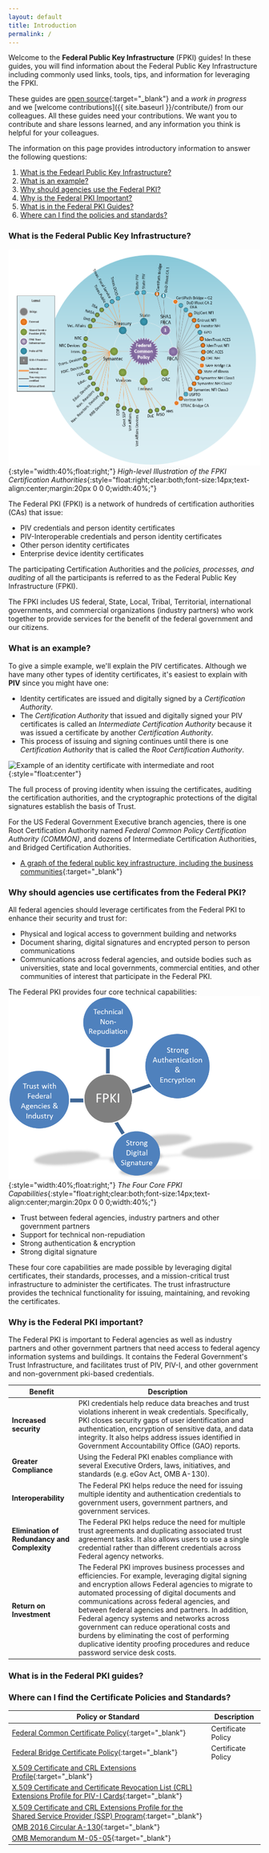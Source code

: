 ```yaml
---
layout: default
title: Introduction
permalink: /
---
```


Welcome to the **Federal Public Key Infrastructure** (FPKI) guides!  In these guides, you will find information about the Federal Public Key Infrastructure including commonly used links, tools, tips, and information for leveraging the FPKI.  

These guides are [open source](https://github.com/gsa/fpki-guides){:target="_blank"} and a _work in progress_ and we [welcome contributions]({{ site.baseurl }}/contribute/) from our colleagues.  All these guides need your contributions.
We want you to contribute and share lessons learned, and any information you think is helpful for your colleagues.

The information on this page provides introductory information to answer the following questions:

1. [What is the Fedearl Public Key Infrastructure?](#what-is-the-federal-public-key-infrastructure)
2. [What is an example?](#what-is-an-example)
2. [Why should agencies use the Federal PKI?](#why-should-agencies-use-the-federal-pki)
3. [Why is the Federal PKI Important?](#why-is-the-federal-pki-important)
4. [What is in the Federal PKI Guides?](#what-is-in-the-federal-pki-guides)
5. [Where can I find the policies and standards?](#where-can-i-find-the-policies-and-standards)

### What is the Federal Public Key Infrastructure?
![Image of the Federal PKI Certification Authorities](img/Intro-image3.png){:style="width:40%;float:right;"}
*High-level Illustration of the FPKI Certification Authorities*{:style="float:right;clear:both;font-size:14px;text-align:center;margin:20px 0 0 0;width:40%;"}

The Federal PKI (FPKI) is a network of hundreds of certification authorities (CAs) that issue:

- PIV credentials and person identity certificates
- PIV-Interoperable credentials and person identity certificates
- Other person identity certificates
- Enterprise device identity certificates

The participating Certification Authorities and the _policies, processes, and auditing_ of all the participants is referred to as the Federal Public Key Infrastructure (FPKI).

The FPKI includes US federal, State, Local, Tribal, Territorial, international governments, and commercial organizations (industry partners) who work together to provide services for the benefit of the federal government and our citizens.

### What is an example?
To give a simple example, we'll explain the PIV certificates.  Although we have many other types of identity certificates, it's easiest to explain with **PIV** since you might have one:

* Identity certificates are issued and digitally signed by a _Certification Authority_.  
* The _Certification Authority_ that issued and digitally signed your PIV certificates is called an _Intermediate Certification Authority_ because it was issued a certificate by another _Certification Authority_.  
* This process of issuing and signing continues until there is one  _Certification Authority_ that is called the _Root Certification Authority_.

![Example of an identity certificate with intermediate and root]({{site.baseurl}}/img/pivcertificatechain_small.png){:style="float:center"}

The full process of proving identity when issuing the certificates, auditing the certification authorities, and the cryptographic protections of the digital signatures establish the basis of Trust.

For the US Federal Government Executive branch agencies, there is one Root Certification Authority named _Federal Common Policy Certification Authority (COMMON)_, and dozens of Intermediate Certification Authorities, and Bridged Certification Authorities.  

*  [A graph of the federal public key infrastructure, including the business communities](https://fpki-graph.fpki-lab.gov/){:target="_blank"}


### Why should agencies use certificates from the Federal PKI?

All federal agencies should leverage certificates from the Federal PKI to enhance their security and trust for:

* Physical and logical access to government building and networks
* Document sharing, digital signatures and encrypted person to person communications
* Communications across federal agencies, and outside bodies such as universities, state and local governments, commercial entities, and other communities of interest that participate in the Federal PKI.

The Federal PKI provides four core technical capabilities:
![Illustration of the four core FPKI capabilities](img/fpki-core.png){:style="width:40%;float:right;"}
*The Four Core FPKI Capabilities*{:style="float:right;clear:both;font-size:14px;text-align:center;margin:20px 0 0 0;width:40%;"}

* Trust between federal agencies, industry partners and other government partners
* Support for technical non-repudiation
* Strong authentication & encryption
* Strong digital signature

These four core capabilities are made possible by leveraging digital certificates, their standards, processes, and a mission-critical trust infrastructure to administer the certificates. The trust infrastructure provides the technical functionality for issuing, maintaining, and revoking the certificates.

### Why is the Federal PKI important?

The Federal PKI is important to Federal agencies as well as industry partners and other government partners that need access to federal agency information systems and buildings.  It contains the Federal Government's Trust Infrastructure, and facilitates trust of PIV, PIV-I, and other government and non-government pki-based credentials.

|**Benefit**|**Description**|
|-----------|---------------|
|**Increased security**|PKI credentials help reduce data breaches and trust violations inherent in weak credentials. Specifically, PKI closes security gaps of user identification and authentication, encryption of sensitive data, and data integrity. It also helps address issues identified in Government Accountability Office (GAO) reports.|
|**Greater Compliance**|Using the Federal PKI enables compliance with several Executive Orders, laws, initiatives, and standards (e.g. eGov Act, OMB A-130). |
|**Interoperability**|The Federal PKI helps reduce the need for issuing multiple identity and authentication credentials to government users, government partners, and government services.|
|**Elimination of Redundancy and Complexity**|The Federal PKI helps reduce the need for multiple trust agreements and duplicating associated trust agreement tasks. It also allows users to use a single credential rather than different credentials across Federal agency networks.|
|**Return on Investment**|The Federal PKI improves business processes and efficiencies.  For example, leveraging digital signing and encryption allows Federal agencies to migrate to automated processing of digital documents and communications across federal agencies, and between federal agencies and partners.  In addition, Federal agency systems and networks across government can reduce operational costs and burdens by eliminating the cost of performing duplicative identity proofing procedures and reduce password service desk costs.

### What is in the Federal PKI guides?
<!-- place holder -->

### Where can I find the Certificate Policies and Standards?

|**Policy or Standard**|**Description**|
|-----------|---------------|
|[Federal Common Certificate Policy](https://www.idmanagement.gov/IDM/s/article_content_old?tag=a0Gt0000000SfwS){:target="_blank"}| Certificate Policy |
|[Federal Bridge Certificate Policy](https://www.idmanagement.gov/IDM/s/article_content_old?tag=a0Gt0000000SfwS){:target="_blank"}| Certificate Policy |
|[X.509 Certificate and CRL Extensions Profile](https://www.idmanagement.gov/IDM/s/document_detail?Id=kA0t00000008Od8CAE){:target="_blank"}| |
|[X.509 Certificate and Certificate Revocation List (CRL) Extensions Profile for PIV-I Cards](https://www.idmanagement.gov/IDM/s/document_detail?Id=kA0t00000008ObiCAE){:target="_blank"}||
|[X.509 Certificate and CRL Extensions Profile for the Shared Service Provider (SSP) Program](https://www.idmanagement.gov/IDM/s/document_detail?Id=kA0t0000000GmdcCAC){:target="_blank"}||
|[OMB 2016 Circular A-130](https://www.whitehouse.gov/sites/default/files/omb/assets/OMB/circulars/a130/a130revised.pdf){:target="_blank"}||
|[OMB Memorandum M-05-05](https://www.whitehouse.gov/sites/default/files/omb/assets/omb/memoranda/fy2005/m05-05.pdf){:target="_blank"}||
